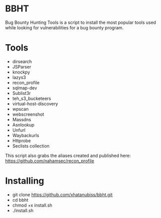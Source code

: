 # BBHT

Bug Bounty Hunting Tools is a script to install the most popular tools used while looking for vulnerabilities for a bug bounty program.
 
# Tools

- dirsearch
- JSParser
- knockpy
- lazys3
- recon_profile
- sqlmap-dev
- Sublist3r
- teh_s3_bucketeers
- virtual-host-discovery
- wpscan
- webscreenshot
- Massdns
- Asnlookup
- Unfurl
- Waybackurls
- Httprobe
- Seclists collection

This script also grabs the aliases created and published here:
https://github.com/nahamsec/recon_profile


# Installing
- git clone https://github.com/xhatanubiss/bbht.git
- cd bbht
- chmod +x install.sh
- ./install.sh
